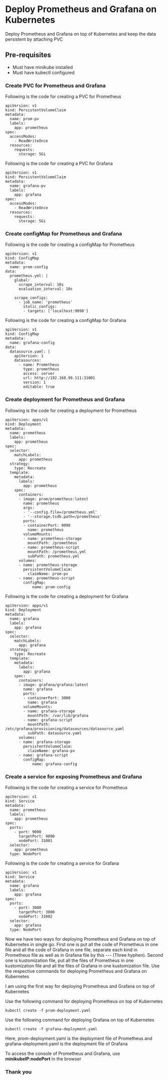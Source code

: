 # Deploy Prometheus and Grafana on Kubernetes
Deploy Prometheus and Grafana on top of Kubernetes and keep the data persistent by attaching PVC


## Pre-requisites
* Must have minikube installed
* Must have kubectl configured


### Create PVC for Prometheus and Grafana

Following is the code for creating a PVC for Prometheus

    apiVersion: v1
    kind: PersistentVolumeClaim
    metadata:
      name: prom-pv
      labels:
        app: prometheus
    spec:
      accessModes:
        - ReadWriteOnce
      resources:
        requests:
          storage: 5Gi
          
        
Following is the code for creating a PVC for Grafana

    apiVersion: v1
    kind: PersistentVolumeClaim
    metadata:
      name: grafana-pv
      labels:
        app: grafana
    spec:
      accessModes:
        - ReadWriteOnce
      resources:
        requests:
          storage: 5Gi
          
### Create configMap for Prometheus and Grafana

Following is the code for creating a configMap for Prometheus

    apiVersion: v1
    kind: ConfigMap 
    metadata:
      name: prom-config
    data:
      prometheus.yml: |
        global:
          scrape_interval: 10s
          evaluation_interval: 10s

        scrape_configs:
          - job_name: 'prometheus'
            static_configs:
            - targets: ['localhost:9090']    

Following is the code for creating a configMap for Grafana

    apiVersion: v1
    kind: ConfigMap 
    metadata:
      name: grafana-config
    data:
      datasource.yaml: |
        apiVersion: 1
        datasources:
          - name: Prometheus
            type: prometheus
            access: server
            url: http://192.168.99.111:31001
            version: 1
            editable: true
            
            
### Create deployment for Prometheus and Grafana

Following is the code for creating a deployment for Prometheus

    apiVersion: apps/v1 
    kind: Deployment
    metadata:
      name: prometheus
      labels:
        app: prometheus
    spec:
      selector:
        matchLabels:
          app: prometheus 
      strategy:
        type: Recreate
      template:
        metadata:
          labels:
            app: prometheus 
        spec:
          containers:
          - image: prom/prometheus:latest 
            name: prometheus 
            args:
            - '--config.file=/prometheus.yml'
            - '--storage.tsdb.path=/prometheus'
            ports:
            - containerPort: 9090
              name: prometheus 
            volumeMounts:
            - name: prometheus-storage
              mountPath: /prometheus 
            - name: prometheus-script 
              mountPath: /prometheus.yml
              subPath: prometheus.yml 
          volumes:
          - name: prometheus-storage
            persistentVolumeClaim:
              claimName: prom-pv
          - name: prometheus-script 
            configMap:
                name: prom-config

    

Following is the code for creating a deployment for Grafana

    apiVersion: apps/v1 
    kind: Deployment
    metadata:
      name: grafana
      labels:
        app: grafana
    spec:
      selector:
        matchLabels:
          app: grafana 
      strategy:
        type: Recreate
      template:
        metadata:
          labels:
            app: grafana 
        spec:
          containers:
          - image: grafana/grafana:latest 
            name: grafana 
            ports:
            - containerPort: 3000
              name: grafana 
            volumeMounts:
            - name: grafana-storage
              mountPath: /var/lib/grafana
            - name: grafana-script
              mountPath: /etc/grafana/provisioning/datasources/datasource.yaml
              subPath: datasource.yaml 
          volumes:
          - name: grafana-storage
            persistentVolumeClaim:
              claimName: grafana-pv
          - name: grafana-script
            configMap:
                name: grafana-config 


### Create a service for exposing Prometheus and Grafana

Following is the code for creating a service for Prometheus

    apiVersion: v1
    kind: Service
    metadata:
      name: prometheus
      labels:
        app: prometheus
    spec:
      ports:
        - port: 9090
          targetPort: 9090
          nodePort: 31001
      selector:
        app: prometheus
      type: NodePort

Following is the code for creating a service for Grafana

    apiVersion: v1
    kind: Service
    metadata:
      name: grafana
      labels:
        app: grafana
    spec:
      ports:
        - port: 3000
          targetPort: 3000
          nodePort: 31002
      selector:
        app: grafana
      type: NodePort
      
      
 Now we have two ways for deploying Prometheus and Grafana on top of Kubernetes in single go. First one is put all the code of Prometheus in one file and all the code of Grafana in one file, separate each kind in Prometheus file as well as in Grafana file by this --- (Three hyphen). Second one is kustomization file, put all the files of Prometheus in one kustomization file and all the files of Grafana in one kustomization file. Use the respective commands for deploying Prometheus and Grafana on Kubernetes
 
 I am using the first way for deploying Prometheus and Grafana on top of Kubernetes
 
 Use the following command for deploying Prometheus on top of Kubernetes
 
    kubectl create -f prom-deployment.yaml
    
 Use the following command for deploying Grafana on top of Kubernetes
 
    kubectl create -f grafana-deployment.yaml
    
 Here, prom-deployment.yaml is the deployment file of Prometheus and grafana-deployment.yaml is the deployment file of Grafana
 
 To access the console of Prometheus and Grafana, use **minikubeIP:nodePort** in the browser  
 
 ### Thank you
